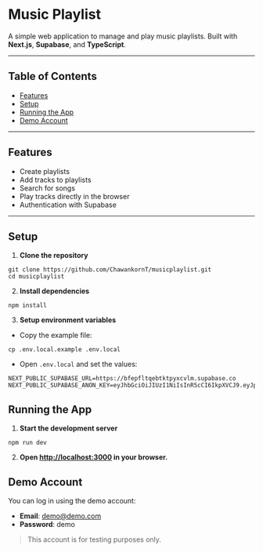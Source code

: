# Music Playlist

A simple web application to manage and play music playlists. Built with **Next.js**, **Supabase**, and **TypeScript**.

---

## Table of Contents

- [Features](#features)   
- [Setup](#setup)  
- [Running the App](#running-the-app)  
- [Demo Account](#demo-account)

---

## Features

- Create playlists  
- Add tracks to playlists  
- Search for songs  
- Play tracks directly in the browser  
- Authentication with Supabase  

---

## Setup

1. **Clone the repository**

```
git clone https://github.com/ChawankornT/musicplaylist.git
cd musicplaylist
```

2. **Install dependencies**

```
npm install
```

3. **Setup environment variables**

- Copy the example file:  
```
cp .env.local.example .env.local
```

- Open `.env.local` and set the values:  
```
NEXT_PUBLIC_SUPABASE_URL=https://bfepfltqebtktpyxcvlm.supabase.co
NEXT_PUBLIC_SUPABASE_ANON_KEY=eyJhbGciOiJIUzI1NiIsInR5cCI6IkpXVCJ9.eyJpc3MiOiJzdXBhYmFzZSIsInJlZiI6ImJmZXBmbHRxZWJ0a3RweXhjdmxtIiwicm9sZSI6ImFub24iLCJpYXQiOjE3NTgyMTAyNzQsImV4cCI6MjA3Mzc4NjI3NH0.oD4qznvR0Y5cHiVdMVQMjbB2JUpazJicmuoLFV0hNQ8
```

## Running the App

1. **Start the development server**

```
npm run dev
```

2. **Open [http://localhost:3000](http://localhost:3000) in your browser.**

## Demo Account

You can log in using the demo account:
- **Email**: demo@demo.com
- **Password**: demo
> This account is for testing purposes only.
